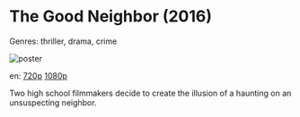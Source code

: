 # The Good Neighbor (2016)

Genres: thriller, drama, crime

![poster](http://image.tmdb.org/t/p/w500/xrYPVqmUrmOolwh77bldbRfQdLx.jpg)

en:
  [720p](magnet:?xt=urn:btih:E85D78B9C2D5081DA0C0AB27FE066C657F8662C5&tr=udp://glotorrents.pw:6969/announce&tr=udp://tracker.opentrackr.org:1337/announce&tr=udp://torrent.gresille.org:80/announce&tr=udp://tracker.openbittorrent.com:80&tr=udp://tracker.coppersurfer.tk:6969&tr=udp://tracker.leechers-paradise.org:6969&tr=udp://p4p.arenabg.ch:1337&tr=udp://tracker.internetwarriors.net:1337)
  [1080p](magnet:?xt=urn:btih:416F194DE85EFDE3601FB0B44F4266256A2ED2AF&tr=udp://glotorrents.pw:6969/announce&tr=udp://tracker.opentrackr.org:1337/announce&tr=udp://torrent.gresille.org:80/announce&tr=udp://tracker.openbittorrent.com:80&tr=udp://tracker.coppersurfer.tk:6969&tr=udp://tracker.leechers-paradise.org:6969&tr=udp://p4p.arenabg.ch:1337&tr=udp://tracker.internetwarriors.net:1337)
  


Two high school filmmakers decide to create the illusion of a haunting on an unsuspecting neighbor.